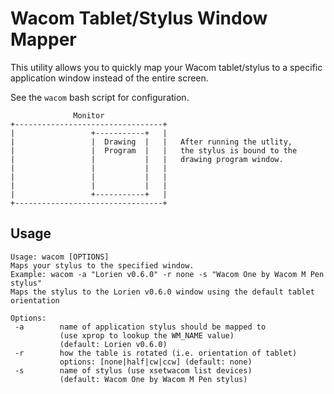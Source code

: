 # Wacom Tablet/Stylus Window Mapper

This utility allows you to quickly map your Wacom tablet/stylus to a specific
application window instead of the entire screen.

See the `wacom` bash script for configuration.

```text
              Monitor
+---------------------------------+
|                 +-----------+   |
|                 |  Drawing  |   |   After running the utlity,
|                 |  Program  |   |   the stylus is bound to the
|                 |           |   |   drawing program window.
|                 |           |   |
|                 |           |   |
|                 |           |   |
|                 +-----------+   |
+---------------------------------+
```

## Usage

```text
Usage: wacom [OPTIONS]
Maps your stylus to the specified window.
Example: wacom -a "Lorien v0.6.0" -r none -s "Wacom One by Wacom M Pen stylus"
Maps the stylus to the Lorien v0.6.0 window using the default tablet orientation

Options:
 -a        name of application stylus should be mapped to
           (use xprop to lookup the WM_NAME value)
           (default: Lorien v0.6.0)
 -r        how the table is rotated (i.e. orientation of tablet)
           options: [none|half|cw|ccw] (default: none)
 -s        name of stylus (use xsetwacom list devices)
           (default: Wacom One by Wacom M Pen stylus)
```
